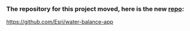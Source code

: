### The repository for this project moved, here is the new [repo](https://github.com/Esri/water-balance-app):

https://github.com/Esri/water-balance-app
